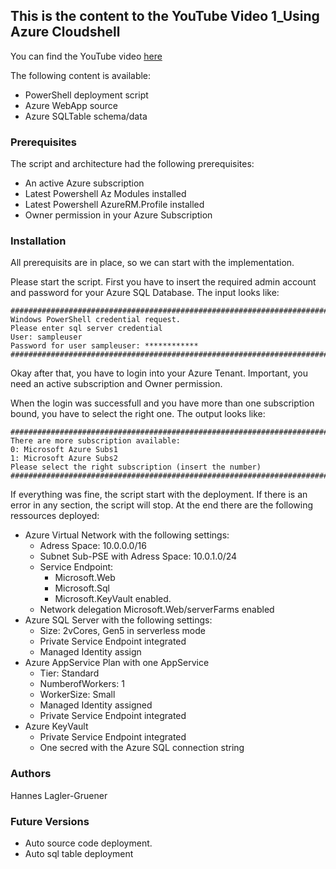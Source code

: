 ## This is the content to the YouTube Video 1_Using Azure Cloudshell
You can find the YouTube video [here](https://www.youtube.com/watch?v=Npr9_CmTuGc&t=15s)

The following content is available:
* PowerShell deployment script
* Azure WebApp source
* Azure SQLTable schema/data

### Prerequisites
The script and architecture had the following prerequisites:

* An active Azure subscription
* Latest Powershell Az Modules installed
* Latest Powershell AzureRM.Profile installed
* Owner permission in your Azure Subscription

### Installation
All prerequisits are in place, so we can start with the implementation.

Please start the script.
First you have to insert the required admin account and password for your Azure SQL Database.
The input looks like:

    #######################################################################
    Windows PowerShell credential request.
    Please enter sql server credential
    User: sampleuser
    Password for user sampleuser: ************
    #######################################################################

Okay after that, you have to login into your Azure Tenant. Important, you need an active subscription and Owner permission.

When the login was successfull and you have more than one subscription bound, you have to select the right one.
The output looks like:

    #######################################################################
    There are more subscription available:
    0: Microsoft Azure Subs1
    1: Microsoft Azure Subs2
    Please select the right subscription (insert the number)
    #######################################################################

If everything was fine, the script start with the deployment. If there is an error in any section, the script will stop.
At the end there are the following ressources deployed:

* Azure Virtual Network with the following settings:
    * Adress Space: 10.0.0.0/16
    * Subnet Sub-PSE with Adress Space: 10.0.1.0/24
    * Service Endpoint:
        * Microsoft.Web
        * Microsoft.Sql
        * Microsoft.KeyVault
    enabled.
    * Network delegation Microsoft.Web/serverFarms enabled
* Azure SQL Server with the following settings:
    * Size: 2vCores, Gen5 in serverless mode
    * Private Service Endpoint integrated
    * Managed Identity assign
* Azure AppService Plan with one AppService
    * Tier: Standard
    * NumberofWorkers: 1
    * WorkerSize: Small
    * Managed Identity assigned
    * Private Service Endpoint integrated
* Azure KeyVault
    * Private Service Endpoint integrated
    * One secred with the Azure SQL connection string

### Authors
Hannes Lagler-Gruener

### Future Versions
* Auto source code deployment.
* Auto sql table deployment

